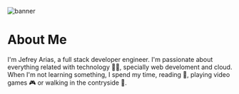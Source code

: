 ![banner](https://github.com/JefreyAE/JefreyAE/assets/47003720/d6ce2d48-8c51-4d38-ba78-6385d207c113)
<h1>About Me</h1>
I'm Jefrey Arias, a full stack developer engineer. I'm passionate about everything related with technology 👨‍💻, specially web develoment and cloud. When I'm not learning something, I spend my time, reading 📖, playing video games 🎮 or walking in the contryside 🚶. 
<!--
**JefreyAE/JefreyAE** is a ✨ _special_ ✨ repository because its `README.md` (this file) appears on your GitHub profile.

Here are some ideas to get you started:

- 🔭 I’m currently working on ...
- 🌱 I’m currently learning ...
- 👯 I’m looking to collaborate on ...
- 🤔 I’m looking for help with ...
- 💬 Ask me about ...
- 📫 How to reach me: ...
- 😄 Pronouns: ...
- ⚡ Fun fact: ...
-->
